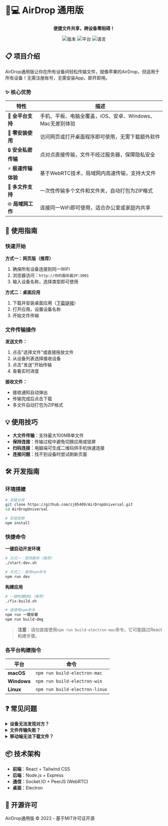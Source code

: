 # 📱💻 AirDrop 通用版

<div align="center">

**便捷文件共享，跨设备零阻碍！**

![版本](https://img.shields.io/badge/版本-1.0.0-blue)
![平台](https://img.shields.io/badge/平台-全平台-green)
![语言](https://img.shields.io/badge/语言-中文-orange)

</div>

## 📋 项目介绍

AirDrop通用版让你在所有设备间轻松传输文件，就像苹果的AirDrop，但适用于所有设备！无需注册账号，无需安装App，即开即用。

### ✨ 核心优势

| 特性 | 描述 |
|------|------|
| 📱 **全平台支持** | 手机、平板、电脑全覆盖，iOS、安卓、Windows、Mac无差别体验 |
| 🔌 **零安装使用** | 访问网页或打开桌面程序即可使用，无需下载额外软件 |
| 🔒 **安全私密传输** | 点对点直接传输，文件不经过服务器，保障隐私安全 |
| ⚡ **极速传输体验** | 基于WebRTC技术，局域网内高速传输，支持大文件 |
| 📁 **多文件支持** | 一次性传输多个文件和文件夹，自动打包为ZIP格式 |
| 🌐 **局域网工作** | 连接同一WiFi即可使用，适合办公室或家庭内共享 |

## 🚀 使用指南

### 快速开始

**方式一：网页版（推荐）**
1. 确保所有设备连接到同一WiFi
2. 浏览器访问：`http://你的服务器IP:3001`
3. 输入设备名称，选择类型即可使用

**方式二：桌面应用**
1. 下载并安装桌面应用（[下载链接](#下载链接)）
2. 打开应用，设置设备名称
3. 开始文件传输

### 文件传输操作

**发送文件：**
1. 点击"选择文件"或直接拖放文件
2. 从设备列表选择接收设备
3. 点击"发送"开始传输
4. 查看实时进度

**接收文件：**
- 接收通知自动弹出
- 传输完成后点击下载
- 多文件自动打包为ZIP格式

## 💡 使用技巧

- **大文件传输**：支持最大100MB单文件
- **保持连接**：传输过程中避免切换应用或锁屏
- **扫码连接**：电脑端可生成二维码供手机快速连接
- **连接问题**：找不到设备时尝试刷新页面

## 🛠️ 开发指南

### 环境搭建

```bash
# 克隆仓库
git clone https://github.com/zj05409/AirDropUniversal.git
cd AirDropUniversal

# 安装依赖
npm install
```

### 快捷命令

**一键启动开发环境**

```bash
# 方式一：使用脚本（推荐）
./start-dev.sh

# 方式二：使用npm命令
npm run dev
```

**构建应用**

```bash
# 一键构建DMG（推荐）
./fix-build.sh

# 或使用npm命令
npm run 一键部署
npm run build-dmg
```

> **注意**：请勿直接使用`npm run build-electron-mac`命令，它可能跳过React构建步骤。

### 各平台构建指令

| 平台 | 命令 |
|------|------|
| **macOS** | `npm run build-electron-mac` |
| **Windows** | `npm run build-electron-win` |
| **Linux** | `npm run build-electron-linux` |

## ❓ 常见问题

<details>
<summary><b>设备无法发现对方？</b></summary>
<ul>
<li>确保设备连接到同一WiFi网络</li>
<li>检查浏览器是否允许本地网络访问</li>
<li>尝试重新启动应用或刷新页面</li>
</ul>
</details>

<details>
<summary><b>文件传输失败？</b></summary>
<ul>
<li>确保文件大小不超过100MB</li>
<li>传输过程中保持设备亮屏</li>
<li>检查两设备是否仍然连接</li>
</ul>
</details>

<details>
<summary><b>移动端无法下载文件？</b></summary>
<ul>
<li>iOS设备请使用Safari浏览器</li>
<li>安卓设备请使用Chrome浏览器</li>
<li>确保给予浏览器存储权限</li>
</ul>
</details>

## 📦 技术架构

- **前端**：React + Tailwind CSS
- **后端**：Node.js + Express
- **通信**：Socket.IO + PeerJS (WebRTC)
- **桌面**：Electron

## 📄 开源许可

AirDrop通用版 &copy; 2023 - 基于MIT许可证开源 
